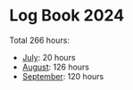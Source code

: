 # Log Book 2024

Total 266 hours:
- [July](./2024-07.md): 20 hours
- [August](./2024-08.md): 126 hours
- [September](./2024-09.md): 120 hours
